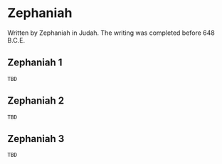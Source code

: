 # Zephaniah

Written by Zephaniah in Judah. The writing was completed before 648 B.C.E.

## Zephaniah 1

```
TBD
```


## Zephaniah 2

```
TBD
```


## Zephaniah 3

```
TBD
```


